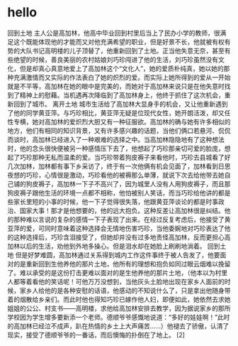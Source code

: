 # hello
回到土地
主人公是高加林，他高中毕业回到村里后当上了民办小学的教师，很满足这个既能体现他的才能而又对他充满希望的职业，但是好景不长，他就被有权有势的大队书记高明楼的儿子顶替了，他重新回到了土地。正当他失意无奈，甚至有些绝望的时候，善良美丽的农村姑娘刘巧珍闯进了他的生活，刘巧珍虽然没有文化，但是却真心真意地爱上了高加林这个“文化人”，她的爱质朴纯真，她以她的那种充满激情而又实际的作法表白了她的炽烈的爱。而实际上她所得到的爱从一开始就是不平等，高加林在她的眼中是完美的，而她对于高加林来说只是在他失意时找到了精神上的慰藉。当机遇再次降临到了高加林身上，他终于抓住了这次机会，重新回到了城市。
离开土地
城市生活给了高加林大显身手的机会，又让他重新遇到了他的同学黄亚萍。与巧珍相比，黄亚萍无疑是位现代女性，她开朗活泼，却又任性专横，她对高加林的爱炽烈大胆又有一种征服欲。高加林的确与她有许多相似的地方，他们有相同的知识背景，又有许多感兴趣的话题，当他们俩口若悬河、侃侃而谈时，高加林已经进入了一种艰难的选择之中。当高加林隐隐地有了这种想法时，他的念头很快便被另一种感情压下去了，他想起了巧珍那亲切可爱的脸庞，想起了巧珍那种无私而温柔的爱。当巧珍带着狗皮褥子来看他时，巧珍去县城看了好几次加林，加林都有事下乡采访了，终于有一次他俩有机会见面了，加林看到日思夜想的巧珍，心情很是激动，巧珍看他的被褥那么单薄，就说下次去给他带去她自己铺的狗皮褥子，高加林一下子不高兴了，因为城里人没有人用狗皮褥子，而且那狗皮褥子跟他生活的环境一点都不相称，他怕被别人笑话，而当巧珍给他讲的都是些家长里短的小事的时候，他一下子觉得很失落，他跟黄亚萍谈论的都是时事政治、国家大事！那才是他想要的，他的远大抱负。这种反差让高加林很是纠结。他的那种难以言说的复杂的感情一下子表现了出来。在经过反复考虑后，他接受了黄亚萍的爱，可同时意味着这种选择会无情地伤害巧珍，当他委婉地对巧珍表达了他的这种选择后，巧珍含泪接受了，但她却并没有过多地责怪高加林，反而更担心高加林以后的生活，劝他到外地多操心。但是泪水却在她脸上刷刷地淌着。
回到土地
但是好梦难圆，高加林通过关系得到城内工作这件事终于被人告发了，他要面对的是重新回到生他养他的那片土地，他所有的理想和抱负如同过眼云烟难以挽留了。难以承受的是这份打击更难以面对的是生他养他的那片土地，（他本以为村里人都等着看他的笑话呢！可他万万没想到，当他灰头土脸地出现在家乡人面前的时候，家乡人给他的是各种安慰的话语，他感动的不知说什么了，只是拿出他随身带着的烟散给乡亲们。而此时他也得知巧珍已嫁作他人妇，即便如此，她依然去求她姐姐的公公、村支书——高明楼，求他给高加林安排去教学，因为据说家乡的那所学校因为学生增多要新添一个老师。德顺爷爷感慨地说道：“多好的娃娃啊！”此时的高加林已经泣不成声，趴在热情的乡土上大声痛苦......）他褪去了骄傲，认清了现实，接受了德顺爷爷的一番话，而后懊悔的扑倒在了地上。 [2] 
